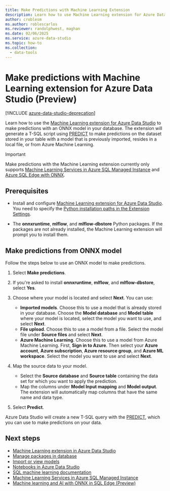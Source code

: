 ```yaml
---
title: Make Predictions with Machine Learning Extension
description: Learn how to use Machine Learning extension for Azure Data Studio to make predictions with an ONNX model in your database.
author: croblesm
ms.author: roblescarlos
ms.reviewer: randolphwest, maghan
ms.date: 02/06/2025
ms.service: azure-data-studio
ms.topic: how-to
ms.collection:
  - data-tools
---
```


# Make predictions with Machine Learning extension for Azure Data Studio (Preview)

[!INCLUDE [azure-data-studio-deprecation](../includes/azure-data-studio-deprecation.md)]

Learn how to use the [Machine Learning extension for Azure Data Studio](machine-learning-extension.md) to make predictions with an ONNX model in your database. The extension will generate a T-SQL script using [PREDICT](/sql/t-sql/queries/predict-transact-sql) to make predictions on the dataset stored in your table with a model that is previously imported, resides in a local file, or from Azure Machine Learning.

> [!IMPORTANT]
> Make predictions with the Machine Learning extension currently only supports [Machine Learning Services in Azure SQL Managed Instance](/azure/azure-sql/managed-instance/machine-learning-services-overview) and [Azure SQL Edge with ONNX](/azure/azure-sql-edge/onnx-overview).

## Prerequisites

- Install and configure [Machine Learning extension for Azure Data Studio](machine-learning-extension.md). You need to specify the [Python installation paths in the Extension Settings](machine-learning-extension.md#settings).

- The **onnxruntime**, **mlflow**, and **mlflow-dbstore** Python packages. If the packages are not already installed, the Machine Learning extension will prompt you to install them.

## Make predictions from ONNX model

Follow the steps below to use an ONNX model to make predictions.

1. Select **Make predictions**.

1. If you're asked to install **onnxruntime**, **mlflow**, and **mlflow-dbstore**, select **Yes**.

1. Choose where your model is located and select **Next**. You can use:
    - **Imported models**. Choose this to use a model that is already stored in your database. Choose the **Model database** and **Model table** where your model is located, select the model you want to use, and select **Next**.
    - **File upload**. Choose this to use a model from a file. Select the model file under **Source files** and select **Next**.
    - **Azure Machine Learning**. Choose this to use a model from Azure Machine Learning. First, **Sign in to Azure**. Then select your **Azure account**, **Azure subscription**, **Azure resource group**, and **Azure ML workspace**. Select the model you want to use and select **Next**.

1. Map the source data to your model.
    - Select the **Source database** and **Source table** containing the data set for which you want to apply the prediction.
    - Map the columns under **Model Input mapping** and **Model output**. The extension will automatically map columns that have the same name and data type.

1. Select **Predict**.

Azure Data Studio will create a new T-SQL query with the [PREDICT](/sql/t-sql/queries/predict-transact-sql), which you can use to make predictions on your data.

## Next steps

- [Machine Learning extension in Azure Data Studio](machine-learning-extension.md)
- [Manage packages in database](machine-learning-extension-manage-packages.md)
- [Import or view models](machine-learning-extension-import-view-models.md)
- [Notebooks in Azure Data Studio](../notebooks/notebooks-guidance.md)
- [SQL machine learning documentation](/sql/machine-learning/index)
- [Machine Learning Services in Azure SQL Managed Instance](/azure/azure-sql/managed-instance/machine-learning-services-overview)
- [Machine learning and AI with ONNX in SQL Edge (Preview)](/azure/azure-sql-edge/onnx-overview)
